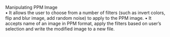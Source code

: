  Manipulating PPM Image   
•	It allows the user to choose from a number of filters (such as invert colors, flip and blur image, add random noise) to apply to the PPM image. 
•	It accepts name of an image in PPM format, apply the filters based on user’s selection and write the modified image to a new file. 

 
